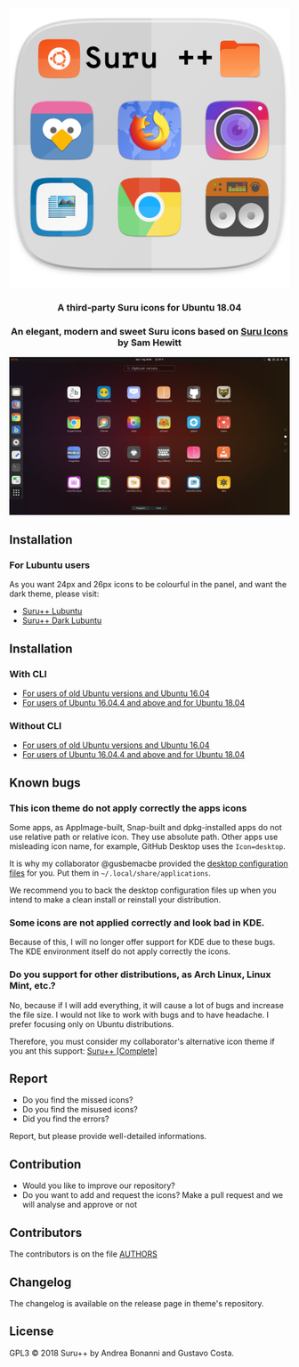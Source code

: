 ﻿<p align="center"> 
<img src="Title.svg" alt="Title">
</p>

<h3 align="center">A third-party Suru icons for Ubuntu 18.04</h3>

<h3 align="center">An elegant, modern and sweet Suru icons based on <a href="https://snwh.org/suru">Suru Icons</a> by Sam Hewitt</h3>

![Screenshot](screenshot.png)

## Installation

### For Lubuntu users

As you want 24px and 26px icons to be colourful in the panel, and want the dark theme, please visit:

* [Suru++ Lubuntu](https://github.com/gusbemacbe/suru-plus-lubuntu/)
* [Suru++ Dark Lubuntu](https://github.com/gusbemacbe/suru-plus-dark-lubuntu/)

## Installation

### With CLI

* [For users of old Ubuntu versions and Ubuntu 16.04](instructions_with_cli1.md)
* [For users of Ubuntu 16.04.4 and above and for Ubuntu 18.04](instructions_with_cli2.md)

### Without CLI

* [For users of old Ubuntu versions and Ubuntu 16.04](instructions_without_cli1.md)
* [For users of Ubuntu 16.04.4 and above and for Ubuntu 18.04](instructions_without_cli2.md)

## Known bugs

### This icon theme do not apply correctly the apps icons

Some apps, as AppImage-built, Snap-built and dpkg-installed apps do not use relative path or relative icon. They use absolute path. Other apps use misleading icon name, for example, GitHub Desktop uses the `Icon=desktop`.  

It is why my collaborator @gusbemacbe provided the [desktop configuration files](https://github.com/gusbemacbe/suru-plus/tree/master/desktop) for you. Put them in `~/.local/share/applications`. 

We recommend you to back the desktop configuration files up when you intend to make a clean install or reinstall your distribution.

### Some icons are not applied correctly and look bad in KDE.

Because of this, I will no longer offer support for KDE due to these bugs. The KDE environment itself do not apply correctly the icons. 

### Do you support for other distributions, as Arch Linux, Linux Mint, etc.?

No, because if I will add everything, it will cause a lot of bugs and increase the file size. I would not like to work with bugs and to have headache. I prefer focusing only on Ubuntu distributions. 

Therefore, you must consider my collaborator's alternative icon theme if you ant this support: [Suru++ [Complete]](https://github.com/gusbemacbe/suru-plus)

## Report

* Do you find the missed icons?
* Do you find the misused icons?
* Did you find the errors?

Report, but please provide well-detailed informations.

## Contribution

* Would you like to improve our repository?
* Do you want to add and request the icons? Make a pull request and we will analyse and approve or not

## Contributors

The contributors is on the file [AUTHORS](AUTHORS)

## Changelog

The changelog is available on the release page in theme's repository.

## License

GPL3 © 2018 Suru++ by Andrea Bonanni and Gustavo Costa. 